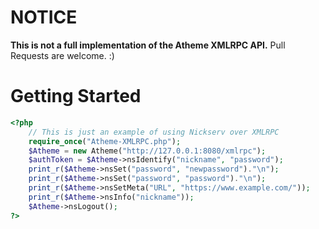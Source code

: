 # NOTICE
**This is not a full implementation of the Atheme XMLRPC API.** Pull Requests are welcome. :)

# Getting Started
```PHP
<?php
    // This is just an example of using Nickserv over XMLRPC
    require_once("Atheme-XMLRPC.php");
    $Atheme = new Atheme("http://127.0.0.1:8080/xmlrpc");
    $authToken = $Atheme->nsIdentify("nickname", "password");
    print_r($Atheme->nsSet("password", "newpassword")."\n");
    print_r($Atheme->nsSet("password", "password")."\n");
    print_r($Atheme->nsSetMeta("URL", "https://www.example.com/"));
    print_r($Atheme->nsInfo("nickname"));
    $Atheme->nsLogout();
?>
```